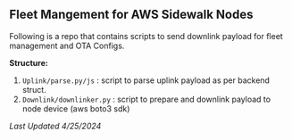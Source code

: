 ## Fleet Mangement for AWS Sidewalk Nodes

Following is a repo that contains scripts to send downlink payload for fleet management and OTA Configs.

**Structure:**

1. `Uplink/parse.py/js` : script to parse uplink payload as per backend struct.
2. `Downlink/downlinker.py` : script to prepare and downlink payload to node device (aws boto3 sdk)

_Last Updated 4/25/2024_

